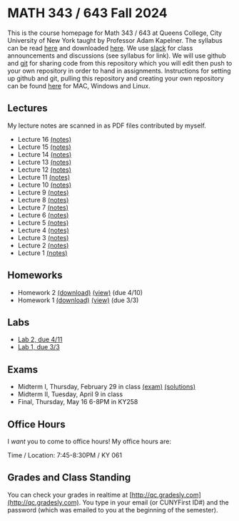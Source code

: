 # MATH 343 / 643 Fall 2024

This is the course homepage for Math 343 / 643 at Queens College, City University of New York taught by Professor Adam Kapelner. The syllabus can be read [here](https://github.com/kapelner/QC_MATH_343_Spring_2024/blob/master/syllabus/syllabus.pdf) and downloaded [here](https://raw.githubusercontent.com/kapelner/QC_MATH_343_Spring_2024/main/syllabus/syllabus.pdf). We use [slack](https://slack.com/) for class announcements and discussions (see syllabus for link).  We will use github and [git](https://en.wikipedia.org/wiki/Git) for sharing code from this repository which you will edit then push to your own repository in order to hand in assignments. Instructions for setting up github and git, pulling this repository and creating your own repository can be found [here](https://github.com/kapelner/QC_Math_343_Spring_2024/blob/master/syllabus/git_github_class_setup.pdf) for MAC, Windows and Linux.


## Lectures

My lecture notes are scanned in as PDF files contributed by myself.

<!--
* Lecture 23 [(notes)](https://github.com/kapelner/QC_MATH_343_Spring_2024/blob/master/lectures/lec23.pdf)
* Lecture 22 [(notes)](https://github.com/kapelner/QC_MATH_343_Spring_2024/blob/master/lectures/lec22.pdf)
* Lecture 21 [(notes)](https://github.com/kapelner/QC_MATH_343_Spring_2024/blob/master/lectures/lec21.pdf)
* Lecture 20 [(notes)](https://github.com/kapelner/QC_MATH_343_Spring_2024/blob/master/lectures/lec20.pdf)
* Lecture 19 [(notes)](https://github.com/kapelner/QC_MATH_343_Spring_2024/blob/master/lectures/lec19.pdf)
* Lecture 18 [(notes)](https://github.com/kapelner/QC_MATH_343_Spring_2024/blob/master/lectures/lec18.pdf)
* Lecture 17 [(notes)](https://github.com/kapelner/QC_MATH_343_Spring_2024/blob/master/lectures/lec17.pdf)-->
* Lecture 16 [(notes)](https://github.com/kapelner/QC_MATH_343_Spring_2024/blob/master/lectures/lec16.pdf)
* Lecture 15 [(notes)](https://github.com/kapelner/QC_MATH_343_Spring_2024/blob/master/lectures/lec15.pdf)
* Lecture 14 [(notes)](https://github.com/kapelner/QC_MATH_343_Spring_2024/blob/master/lectures/lec14.pdf)
* Lecture 13 [(notes)](https://github.com/kapelner/QC_MATH_343_Spring_2024/blob/master/lectures/lec13.pdf)
* Lecture 12 [(notes)](https://github.com/kapelner/QC_MATH_343_Spring_2024/blob/master/lectures/lec12.pdf)
* Lecture 11 [(notes)](https://github.com/kapelner/QC_MATH_343_Spring_2024/blob/master/lectures/lec11.pdf)
* Lecture 10 [(notes)](https://github.com/kapelner/QC_MATH_343_Spring_2024/blob/master/lectures/lec10.pdf)
* Lecture 9 [(notes)](https://github.com/kapelner/QC_MATH_343_Spring_2024/blob/master/lectures/lec09.pdf)
* Lecture 8 [(notes)](https://github.com/kapelner/QC_MATH_343_Spring_2024/blob/master/lectures/lec08.pdf)
* Lecture 7 [(notes)](https://github.com/kapelner/QC_MATH_343_Spring_2024/blob/master/lectures/lec07.pdf)
* Lecture 6 [(notes)](https://github.com/kapelner/QC_MATH_343_Spring_2024/blob/master/lectures/lec06.pdf)
* Lecture 5 [(notes)](https://github.com/kapelner/QC_MATH_343_Spring_2024/blob/master/lectures/lec05.pdf)
* Lecture 4 [(notes)](https://github.com/kapelner/QC_MATH_343_Spring_2024/blob/master/lectures/lec04.pdf)
* Lecture 3 [(notes)](https://github.com/kapelner/QC_MATH_343_Spring_2024/blob/master/lectures/lec03.pdf)
* Lecture 2 [(notes)](https://github.com/kapelner/QC_MATH_343_Spring_2024/blob/master/lectures/lec02.pdf)
* Lecture 1 [(notes)](https://github.com/kapelner/QC_MATH_343_Spring_2024/blob/master/lectures/lec01.pdf)


## Homeworks

<!--
* Homework 6 [(download)](https://github.com/kapelner/QC_MATH_343_Spring_2024/blob/master/homeworks/hw06/hw06t.pdf?raw=true) [(view)](https://github.com/kapelner/QC_MATH_343_Spring_2024/blob/master/homeworks/hw06/hw06t.pdf) (due 12/4)
* Homework 5 [(download)](https://github.com/kapelner/QC_MATH_343_Spring_2024/blob/master/homeworks/hw05/hw05t.pdf?raw=true) [(view)](https://github.com/kapelner/QC_MATH_343_Spring_2024/blob/master/homeworks/hw05/hw05t.pdf) (due 11/16)
* Homework 4 [(download)](https://github.com/kapelner/QC_MATH_343_Spring_2024/blob/master/homeworks/hw04/hw04t.pdf?raw=true) [(view)](https://github.com/kapelner/QC_MATH_343_Spring_2024/blob/master/homeworks/hw04/hw04t.pdf) (due 11/2)
* Homework 3 [(download)](https://github.com/kapelner/QC_MATH_343_Spring_2024/blob/master/homeworks/hw03/hw03t.pdf?raw=true) [(view)](https://github.com/kapelner/QC_MATH_343_Spring_2024/blob/master/homeworks/hw03/hw03t.pdf) (due 10/8)-->
* Homework 2 [(download)](https://github.com/kapelner/QC_MATH_343_Spring_2024/blob/master/homeworks/hw02/hw02t.pdf?raw=true) [(view)](https://github.com/kapelner/QC_MATH_343_Spring_2024/blob/master/homeworks/hw02/hw02t.pdf) (due 4/10)
* Homework 1 [(download)](https://github.com/kapelner/QC_MATH_343_Spring_2024/blob/master/homeworks/hw01/hw01t.pdf?raw=true) [(view)](https://github.com/kapelner/QC_MATH_343_Spring_2024/blob/master/homeworks/hw01/hw01t.pdf) (due 3/3)

## Labs

<!--
* [(Lab 10, *not* due)](https://github.com/kapelner/QC_MATH_343_Spring_2024/blob/master/labs/lab10.Rmd)
* [(Lab 9, due 5/12)](https://github.com/kapelner/QC_MATH_343_Spring_2024/blob/master/labs/lab09.Rmd)
* [(Lab 8, due 5/3)](https://github.com/kapelner/QC_MATH_343_Spring_2024/blob/master/labs/lab08.Rmd)
* [(Lab 7, due 4/24)](https://github.com/kapelner/QC_MATH_343_Spring_2024/blob/master/labs/lab07.Rmd)
* [(Lab 6, due 4/10)](https://github.com/kapelner/QC_MATH_343_Spring_2024/blob/master/labs/lab06.Rmd)
* [(Lab 5, due 4/3)](https://github.com/kapelner/QC_MATH_343_Spring_2024/blob/master/labs/lab05.Rmd)

* [Lab 3, due 3/13](https://github.com/kapelner/QC_MATH_343_Spring_2024/blob/master/labs/lab03.Rmd) -->
* [Lab 2, due 4/11](https://github.com/kapelner/QC_MATH_343_Spring_2024/blob/master/labs/lab02.Rmd) 
* [Lab 1, due 3/3](https://github.com/kapelner/QC_MATH_343_Spring_2024/blob/master/labs/lab01.Rmd)

## Exams

* Midterm I, Thursday, February 29 in class [(exam)](https://github.com/kapelner/QC_MATH_343_Spring_2024/blob/master/exams/midterm1/midterm1.pdf) [(solutions)](https://github.com/kapelner/QC_MATH_343_Spring_2024/blob/master/exams/midterm1/midterm1_solutions.pdf)
* Midterm II, Tuesday, April 9 in class
* Final, Thursday, May 16 6-8PM in KY258

## Office Hours

I *want* you to come to office hours! My office hours are:

Time / Location: 7:45-8:30PM / KY 061

## Grades and Class Standing

You can check your grades in realtime at [http://qc.gradesly.com](http://qc.gradesly.com). You type in your email (or CUNYFirst ID#) and the password (which was emailed to you at the beginning of the semester).
